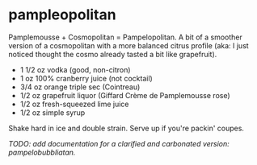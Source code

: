 pampleopolitan
====

Pamplemousse + Cosmopolitan = Pampelopolitan. A bit of a smoother version of a cosmopolitan with a more balanced citrus profile (aka: I just noticed thought the cosmo already tasted a bit like grapefruit).

- 1 1/2 oz vodka (good, non-citron)
- 1 oz 100% cranberry juice (not cocktail)
- 3/4 oz orange triple sec (Cointreau)
- 1/2 oz grapefruit liquor (Giffard Crème de Pamplemousse rose)
- 1/2 oz fresh-squeezed lime juice
- 1/2 oz simple syrup

Shake hard in ice and double strain. Serve up if you're packin' coupes.

*TODO: add documentation for a clarified and carbonated version: pampelobubbliatan.*
